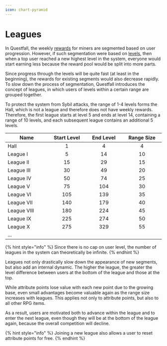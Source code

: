 ```yaml
---
icon: chart-pyramid
---
```


# Leagues

In Questfall, the weekly [rewards](rewards.md) for miners are segmented based on user progression. However, if such segmentation were based on [levels](levels.md), then when a top user reached a new highest level in the system, everyone would start earning less because the reward pool would be split into more parts.

Since progress through the levels will be quite fast (at least in the beginning), the rewards for existing segments would also decrease rapidly. To slow down the process of segmentation, Questfall introduces the concept of leagues, in which users of levels within a certain range are grouped together.

To protect the system from Sybil attacks, the range of 1-4 levels forms the Hall, which is not a league and therefore does not have weekly rewards. Therefore, the first league starts at level 5 and ends at level 14, containing a range of 10 levels, and each subsequent league contains an additional 5 levels.

<table><thead><tr><th width="132">Name</th><th width="114" align="center">Start Level</th><th width="111" align="center">End Level</th><th width="121" align="center">Range Size</th></tr></thead><tbody><tr><td>Hall</td><td align="center">1</td><td align="center">4</td><td align="center">4</td></tr><tr><td>League I</td><td align="center">5</td><td align="center">14</td><td align="center">10</td></tr><tr><td>League II</td><td align="center">15</td><td align="center">29</td><td align="center">15</td></tr><tr><td>League III</td><td align="center">30</td><td align="center">49</td><td align="center">20</td></tr><tr><td>League IV</td><td align="center">50</td><td align="center">74</td><td align="center">25</td></tr><tr><td>League V</td><td align="center">75</td><td align="center">104</td><td align="center">30</td></tr><tr><td>League VI</td><td align="center">105</td><td align="center">139</td><td align="center">35</td></tr><tr><td>League VII</td><td align="center">140</td><td align="center">179</td><td align="center">40</td></tr><tr><td>League VIII</td><td align="center">180</td><td align="center">224</td><td align="center">45</td></tr><tr><td>League IX</td><td align="center">225</td><td align="center">274</td><td align="center">50</td></tr><tr><td>League X</td><td align="center">275</td><td align="center">329</td><td align="center">55</td></tr><tr><td>...</td><td align="center"></td><td align="center"></td><td align="center"></td></tr></tbody></table>

{% hint style="info" %}
Since there is no cap on user level, the number of leagues in the system can theoretically be infinite.
{% endhint %}

Leagues not only drastically slow down the appearance of new segments, but also add an internal dynamic. The higher the league, the greater the level difference between users at the bottom of the league and those at the top.

While attribute points lose value with each new point due to the growing base, even small advantages become valuable again as the range size increases with leagues. This applies not only to attribute points, but also to all other RPG items.

As a result, users are motivated both to advance within the league and to enter the next league, even though they will be at the bottom of the league again, because the overall competition will decline.&#x20;

{% hint style="info" %}
Joining a new league also allows a user to reset attribute points for free.
{% endhint %}
